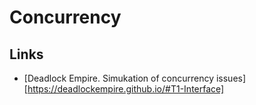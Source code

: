 # Concurrency

## Links

* [Deadlock Empire. Simukation of concurrency issues][https://deadlockempire.github.io/#T1-Interface]